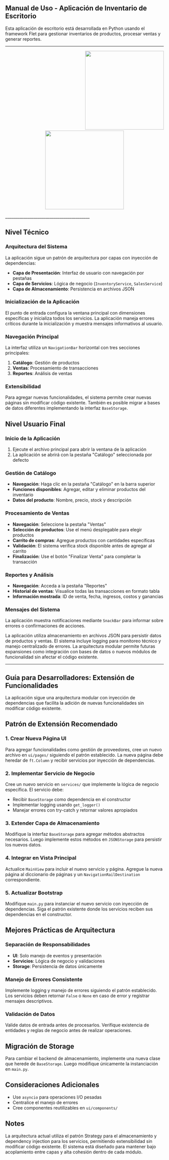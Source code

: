 ## Manual de Uso - Aplicación de Inventario de Escritorio

Esta aplicación de escritorio está desarrollada en Python usando el framework Flet para gestionar inventarios de productos, procesar ventas y generar reportes.

_________________________________________
<p align="center">
  <img rc="https://github.com/user-attachments/assets/ffb71ce1-9378-40e6-9576-238254822c47" width="250">
  <img src="https://github.com/user-attachments/assets/27fdf612-941b-45a8-b768-ed618a6bd411" width="250">
  <img src="https://github.com/user-attachments/assets/070eadbe-5cd8-4747-99e2-7c4631ebc8bb" width="250">
</p>
__________________________________________

## Nivel Técnico

### Arquitectura del Sistema

La aplicación sigue un patrón de arquitectura por capas con inyección de dependencias:

- **Capa de Presentación**: Interfaz de usuario con navegación por pestañas
- **Capa de Servicios**: Lógica de negocio (`InventoryService`, `SalesService`)
- **Capa de Almacenamiento**: Persistencia en archivos JSON

### Inicialización de la Aplicación

El punto de entrada configura la ventana principal con dimensiones específicas y inicializa todos los servicios. La aplicación maneja errores críticos durante la inicialización y muestra mensajes informativos al usuario.

### Navegación Principal

La interfaz utiliza un `NavigationBar` horizontal con tres secciones principales:

1. **Catálogo**: Gestión de productos
2. **Ventas**: Procesamiento de transacciones  
3. **Reportes**: Análisis de ventas

### Extensibilidad

Para agregar nuevas funcionalidades, el sistema permite crear nuevas páginas sin modificar código existente. También es posible migrar a bases de datos diferentes implementando la interfaz `BaseStorage`.

## Nivel Usuario Final

### Inicio de la Aplicación

1. Ejecute el archivo principal para abrir la ventana de la aplicación
2. La aplicación se abrirá con la pestaña "Catálogo" seleccionada por defecto

### Gestión de Catálogo

- **Navegación**: Haga clic en la pestaña "Catálogo" en la barra superior
- **Funciones disponibles**: Agregar, editar y eliminar productos del inventario
- **Datos del producto**: Nombre, precio, stock y descripción

### Procesamiento de Ventas

- **Navegación**: Seleccione la pestaña "Ventas"
- **Selección de productos**: Use el menú desplegable para elegir productos 
- **Carrito de compras**: Agregue productos con cantidades específicas
- **Validación**: El sistema verifica stock disponible antes de agregar al carrito 
- **Finalización**: Use el botón "Finalizar Venta" para completar la transacción

### Reportes y Análisis

- **Navegación**: Acceda a la pestaña "Reportes"
- **Historial de ventas**: Visualice todas las transacciones en formato tabla 
- **Información mostrada**: ID de venta, fecha, ingresos, costos y ganancias

### Mensajes del Sistema

La aplicación muestra notificaciones mediante `SnackBar` para informar sobre errores o confirmaciones de acciones.


La aplicación utiliza almacenamiento en archivos JSON para persistir datos de productos y ventas. El sistema incluye logging para monitoreo técnico y manejo centralizado de errores. La arquitectura modular permite futuras expansiones como integración con bases de datos o nuevos módulos de funcionalidad sin afectar el código existente.
_____________________________________________

## Guía para Desarrolladores: Extensión de Funcionalidades

La aplicación sigue una arquitectura modular con inyección de dependencias que facilita la adición de nuevas funcionalidades sin modificar código existente.

## Patrón de Extensión Recomendado

### 1. Crear Nueva Página UI

Para agregar funcionalidades como gestión de proveedores, cree un nuevo archivo en `ui/pages/` siguiendo el patrón establecido. La nueva página debe heredar de `ft.Column` y recibir servicios por inyección de dependencias.

### 2. Implementar Servicio de Negocio

Cree un nuevo servicio en `services/` que implemente la lógica de negocio específica. El servicio debe:

- Recibir `BaseStorage` como dependencia en el constructor
- Implementar logging usando `get_logger()`
- Manejar errores con try-catch y retornar valores apropiados

### 3. Extender Capa de Almacenamiento

Modifique la interfaz `BaseStorage` para agregar métodos abstractos necesarios. Luego implemente estos métodos en `JSONStorage` para persistir los nuevos datos.

### 4. Integrar en Vista Principal

Actualice `MainView` para incluir el nuevo servicio y página. Agregue la nueva página al diccionario de páginas y un `NavigationRailDestination` correspondiente.

### 5. Actualizar Bootstrap

Modifique `main.py` para instanciar el nuevo servicio con inyección de dependencias. Siga el patrón existente donde los servicios reciben sus dependencias en el constructor.

## Mejores Prácticas de Arquitectura

### Separación de Responsabilidades

- **UI**: Solo manejo de eventos y presentación
- **Servicios**: Lógica de negocio y validaciones 
- **Storage**: Persistencia de datos únicamente

### Manejo de Errores Consistente

Implemente logging y manejo de errores siguiendo el patrón establecido. Los servicios deben retornar `False` o `None` en caso de error y registrar mensajes descriptivos.

### Validación de Datos

Valide datos de entrada antes de procesarlos. Verifique existencia de entidades y reglas de negocio antes de realizar operaciones.

## Migración de Storage

Para cambiar el backend de almacenamiento, implemente una nueva clase que herede de `BaseStorage`. Luego modifique únicamente la instanciación en `main.py`.

## Consideraciones Adicionales

- Use `asyncio` para operaciones I/O pesadas 
- Centralice el manejo de errores
- Cree componentes reutilizables en `ui/components/`

## Notes

La arquitectura actual utiliza el patrón Strategy para el almacenamiento y dependency injection para los servicios, permitiendo extensibilidad sin modificar código existente. El sistema está diseñado para mantener bajo acoplamiento entre capas y alta cohesión dentro de cada módulo.
